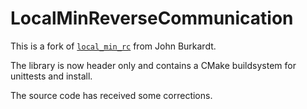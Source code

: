 # LocalMinReverseCommunication

This is a fork of [`local_min_rc`](https://people.sc.fsu.edu/~jburkardt/cpp_src/local_min_rc/local_min_rc.html) from John Burkardt.

The library is now header only and contains a CMake buildsystem for unittests and install.

The source code has received some corrections.
